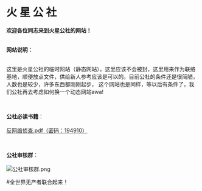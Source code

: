 # 火   星   公   社

**欢迎各位同志来到火星公社的网站！**
<br><br>

**网站说明：**
<br><br>

  这里是火星公社的临时网站（静态网站），这里应该不会被封，这里用来作为联络基地，顺便放点文件，供给新人参考应该是可以的。目前公社的条件还是很简陋，人数也是较少，许多东西都刚刚起步，
这个网站也是同样，等以后有条件了，我们公社再去考虑如何换一个动态网站awa!

<br>

**公社必读书籍**：<br><br>
  [反网络侦查.pdf（密码：194910）](https://p2pissotpopular.github.io/Mars_Commune/反网络侦查（密-码194910）.pdf)
  
<br>

**公社审核群**：<br><br>
![公社审核群.png](https://p2pissotpopular.github.io/Mars_Commune/审核群图片.png)

#全世界无产者联合起来！
